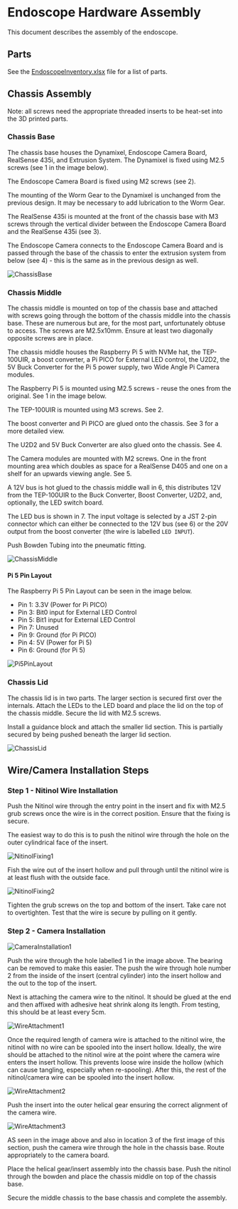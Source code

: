 # Endoscope Hardware Assembly

This document describes the assembly of the endoscope.

## Parts
See the [EndoscopeInventory.xlsx](EndoscopeInventory.xlsx) file for a list of parts.

## Chassis Assembly

Note: all screws need the appropriate threaded inserts to be heat-set into the 3D printed parts.

### Chassis Base

The chassis base houses the Dynamixel, Endoscope Camera Board, RealSense 435i, and Extrusion System. The Dynamixel is fixed using M2.5 screws (see 1 in the image below).

The Endoscope Camera Board is fixed using M2 screws (see 2).

The mounting of the Worm Gear to the Dynamixel is unchanged from the previous design. It may be necessary to add lubrication to the Worm Gear.

The RealSense 435i is mounted at the front of the chassis base with M3 screws through the vertical divider between the Endoscope Camera Board and the RealSense 435i (see 3).

The Endoscope Camera connects to the Endoscope Camera Board and is passed through the base of the chassis to enter the extrusion system from below (see 4) - this is the same as in the previous design as well.

![ChassisBase](images/ChassisBase1Annotated.png)

### Chassis Middle

The chassis middle is mounted on top of the chassis base and attached with screws going through the bottom of the chassis middle into the chassis base. These are numerous but are, for the most part, unfortunately obtuse to access. The screws are M2.5x10mm. Ensure at least two diagonally opposite screws are in place.

The chassis middle houses the Raspberry Pi 5 with NVMe hat, the TEP-100UIR, a boost converter, a Pi PICO for External LED control, the U2D2, the 5V Buck Converter for the Pi 5 power supply, two Wide Angle Pi Camera modules.

The Raspberry Pi 5 is mounted using M2.5 screws - reuse the ones from the original. See 1 in the image below.

The TEP-100UIR is mounted using M3 screws. See 2.

The boost converter and Pi PICO are glued onto the chassis. See 3 for a more detailed view.

The U2D2 and 5V Buck Converter are also glued onto the chassis. See 4.

The Camera modules are mounted with M2 screws. One in the front mounting area which doubles as space for a RealSense D405 and one on a shelf for an upwards viewing angle. See 5.

A 12V bus is hot glued to the chassis middle wall in 6, this distributes 12V from the TEP-100UIR to the Buck Converter, Boost Converter, U2D2, and, optionally, the LED switch board.

The LED bus is shown in 7. The input voltage is selected by a JST 2-pin connector which can either be connected to the 12V bus (see 6) or the 20V output from the boost converter (the wire is labelled `LED INPUT`).

Push Bowden Tubing into the pneumatic fitting.

![ChassisMiddle](images/ChassisMiddle1Annotated.png)

#### Pi 5 Pin Layout

The Raspberry Pi 5 Pin Layout can be seen in the image below.

- Pin 1: 3.3V (Power for Pi PICO)
- Pin 3: Bit0 input for External LED Control
- Pin 5: Bit1 input for External LED Control
- Pin 7: Unused
- Pin 9: Ground (for Pi PICO)
- Pin 4: 5V (Power for Pi 5)
- Pin 6: Ground (for Pi 5)

![Pi5PinLayout](images/Pi5PinLayoutMarked.png)

### Chassis Lid

The chassis lid is in two parts. The larger section is secured first over the internals. Attach the LEDs to the LED board and place the lid on the top of the chassis middle. Secure the lid with M2.5 screws.

Install a guidance block and attach the smaller lid section. This is partially secured by being pushed beneath the larger lid section.

![ChassisLid](images/LidSection1.jpg)

## Wire/Camera Installation Steps

### Step 1 - Nitinol Wire Installation

Push the Nitinol wire through the entry point in the insert and fix with M2.5 grub screws once the wire is in the correct position. Ensure that the fixing is secure.

The easiest way to do this is to push the nitinol wire through the hole on the outer cylindrical face of the insert.

![NitinolFixing1](images/NitinolFixing1.jpg)

Fish the wire out of the insert hollow and pull through until the nitinol wire is at least flush with the outside face.

![NitinolFixing2](images/NitinolFixing2.jpg)

Tighten the grub screws on the top and bottom of the insert. Take care not to overtighten. Test that the wire is secure by pulling on it gently.

### Step 2 - Camera Installation

![CameraInstallation1](images/CameraInstallation1.png)

Push the wire through the hole labelled 1 in the image above. The bearing can be removed to make this easier. The push the wire through hole number 2 from the inside of the insert (central cylinder) into the insert hollow and the out to the top of the insert.

Next is attaching the camera wire to the nitinol. It should be glued at the end and then affixed with adhesive heat shrink along its length. From testing, this should be at least every 5cm.

![WireAttachment1](images/WireAttachment1.png)

Once the required length of camera wire is attached to the nitinol wire, the nitinol with no wire can be spooled into the insert hollow. Ideally, the wire should be attached to the nitinol wire at the point where the camera wire enters the insert hollow. This prevents loose wire inside the hollow (which can cause tangling, especially when re-spooling). After this, the rest of the nitinol/camera wire can be spooled into the insert hollow.

![WireAttachment2](images/WireAttachment2.jpg)

Push the insert into the outer helical gear ensuring the correct alignment of the camera wire.

![WireAttachment3](images/WireAttachment3.jpg)

AS seen in the image above and also in location 3 of the first image of this section, push the camera wire through the hole in the chassis base. Route appropriately to the camera board.

Place the helical gear/insert assembly into the chassis base. Push the nitinol through the bowden and place the chassis middle on top of the chassis base.

Secure the middle chassis to the base chassis and complete the assembly.
